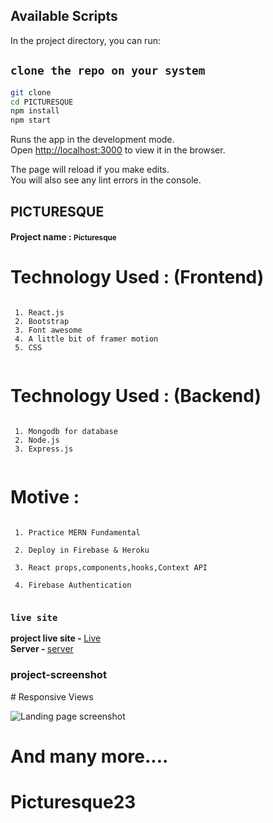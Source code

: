 
## Available Scripts

In the project directory, you can run:

## `clone the repo on your system`
```bash
git clone
cd PICTURESQUE
npm install
npm start
```
Runs the app in the development mode.\
Open [http://localhost:3000](http://localhost:3000) to view it in the browser.

The page will reload if you make edits.\
You will also see any lint errors in the console.

## PICTURESQUE

<h4>Project name :  <small>Picturesque</small></h4>


 
 # Technology Used : (Frontend) 
 
```
 
 1. React.js 
 2. Bootstrap 
 3. Font awesome
 4. A little bit of framer motion
 5. CSS
 
``` 
# Technology Used : (Backend) 
 
```
 
 1. Mongodb for database 
 2. Node.js 
 3. Express.js 
 
```
 
# Motive : 

 
```
 
 1. Practice MERN Fundamental 

 2. Deploy in Firebase & Heroku 

 3. React props,components,hooks,Context API 

 4. Firebase Authentication 
 
```
 
### `live site` 
<strong>project live site - </strong> <a href="https://picturesque-cad49.web.app/">Live</a> <br/>
<strong>Server - </strong> <a href="https://photograpy-backend.onrender.com/getNewServices">server</a>

<h3>project-screenshot</h3>
<!-- 
https://i.ibb.co/vqVSJL1/Screenshot-178.png
 -->
 # Responsive Views
 
![Landing page screenshot](https://i.ibb.co/6Xp7dsD/Fire-Shot-Capture-017-Multi-Device-Website-Mockup-Generator-techsini-com.png)
 
# And many more.... 
 
# Picturesque23
